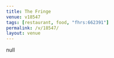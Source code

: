 ```yaml
---
title: The Fringe
venue: v18547
tags: [restaurant, food, "fhrs:662391"]
permalink: /v/18547/
layout: venue
---
```

null
